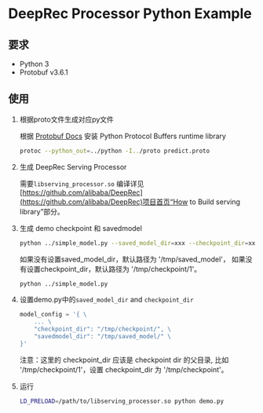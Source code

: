 # DeepRec Processor Python Example

## 要求

- Python 3
- Protobuf v3.6.1


## 使用

1. 根据proto文件生成对应py文件

    根据 [Protobuf Docs](https://github.com/protocolbuffers/protobuf/tree/48cb18e5c419ddd23d9badcfe4e9df7bde1979b2/python#installation) 安装 Python Protocol Buffers runtime library
    ```sh
    protoc --python_out=../python -I../proto predict.proto
    ```

2. 生成 DeepRec Serving Processor

    需要```libserving_processor.so```
    编译详见[https://github.com/alibaba/DeepRec](https://github.com/alibaba/DeepRec)项目首页“How to Build serving library”部分。

3. 生成 demo checkpoint 和 savedmodel

    ```sh
    python ../simple_model.py --saved_model_dir=xxx --checkpoint_dir=xxx
    ```
    如果没有设置saved_model_dir，默认路径为 '/tmp/saved_model'，
    如果没有设置checkpoint_dir，默认路径为 '/tmp/checkpoint/1'。
    ```sh
    python ../simple_model.py
    ```

4. 设置demo.py中的`saved_model_dir` and `checkpoint_dir`

    ```python
    model_config = '{ \
        ... \
        "checkpoint_dir": "/tmp/checkpoint/", \
        "savedmodel_dir": "/tmp/saved_model/" \
    }'
    ```
    注意：这里的 checkpoint_dir 应该是 checkpoint dir 的父目录,
    比如 '/tmp/checkpoint/1'，设置 checkpoint_dir 为 '/tmp/checkpoint'。

5. 运行

    ```sh
    LD_PRELOAD=/path/to/libserving_processor.so python demo.py
    ```
